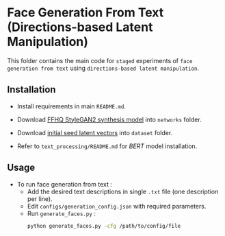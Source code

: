 # Face Generation From Text (Directions-based Latent Manipulation)

This folder contains the main code for `staged` experiments of `face generation from text` using `directions-based latent manipulation`.

## Installation

-   Install requirements in main `README.md`.

-   Download [FFHQ StyleGAN2 synthesis model](https://drive.google.com/file/d/1owlrJmUc_najBuT14Rq0zsfu0N1bfnQW/view?usp=sharing) into `networks` folder.

-   Download [initial seed latent vectors](https://drive.google.com/file/d/1f-TAGkMTcjLh4zR2Q-gdCwiqPpsIXCCM/view?usp=sharing) into `dataset` folder.

-   Refer to `text_processing/README.md` for _BERT_ model installation.

## Usage

-   To run face generation from text :
    -   Add the desired text descriptions in single `.txt` file (one description per line).
    -   Edit `configs/generation_config.json` with required parameters. 
    -   Run `generate_faces.py` :
        ```bash
        python generate_faces.py -cfg /path/to/config/file
        ```

